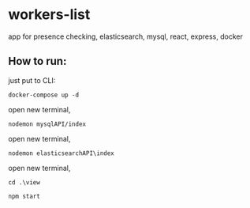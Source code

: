 # workers-list
app for  presence checking, elasticsearch, mysql, react, express, docker

## How to run:
just put to CLI:

`docker-compose up -d`

open new terminal,

`nodemon mysqlAPI/index`

open new terminal,

`nodemon elasticsearchAPI\index`

open new terminal,

`cd .\view`

`npm start`

